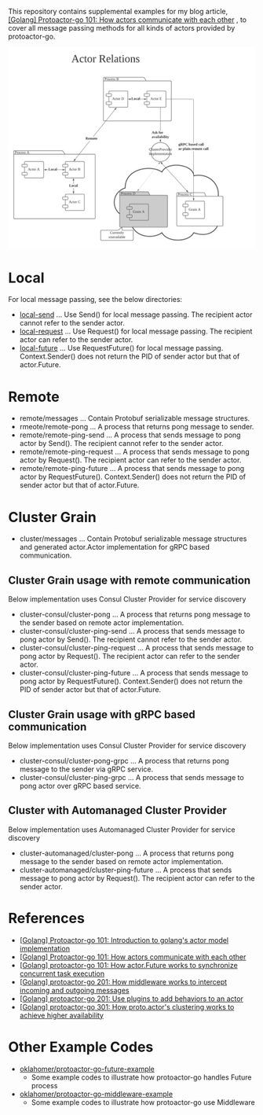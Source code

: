 This repository contains supplemental examples for my blog article, [[Golang] Protoactor-go 101: How actors communicate with each other](https://blog.oklahome.net/2018/09/protoactor-go-messaging-protocol.html) , to cover all message passing methods for all kinds of actors provided by protoactor-go.

![](https://raw.githubusercontent.com/oklahomer/protoactor-go-sender-example/master/docs/components.png)

# Local
For local message passing, see the below directories:
- [local-send](https://github.com/oklahomer/protoactor-go-sender-example/blob/master/local-send/main.go) ... Use Send() for local message passing. The recipient actor cannot refer to the sender actor.
- [local-request](https://github.com/oklahomer/protoactor-go-sender-example/blob/master/local-request/main.go) ... Use Request() for local message passing. The recipient actor can refer to the sender actor.
- [local-future](https://github.com/oklahomer/protoactor-go-sender-example/tree/master/local-future) ... Use RequestFuture() for local message passing. Context.Sender() does not return the PID of sender actor but that of actor.Future.

# Remote
- remote/messages ... Contain Protobuf serializable message structures.
- rmeote/remote-pong ... A process that returns pong message to sender.
- remote/remote-ping-send ... A process that sends message to pong actor by Send(). The recipient cannot refer to the sender actor.
- remote/remote-ping-request ... A process that sends message to pong actor by Request(). The recipient actor can refer to the sender actor.
- remote/remote-ping-future ... A process that sends message to pong actor by RequestFuture(). Context.Sender() does not return the PID of sender actor but that of actor.Future.

# Cluster Grain
- cluster/messages ... Contain Protobuf serializable message structures and generated actor.Actor implementation for gRPC based communication.

## Cluster Grain usage with remote communication
Below implementation uses Consul Cluster Provider for service discovery
- cluster-consul/cluster-pong ... A process that returns pong message to the sender based on remote actor implementation.
- cluster-consul/cluster-ping-send ... A process that sends message to pong actor by Send(). The recipient cannot refer to the sender actor.
- cluster-consul/cluster-ping-request ... A process that sends message to pong actor by Request(). The recipient actor can refer to the sender actor.
- cluster-consul/cluster-ping-future ... A process that sends message to pong actor by RequestFuture(). Context.Sender() does not return the PID of sender actor but that of actor.Future.

## Cluster Grain usage with gRPC based communication
Below implementation uses Consul Cluster Provider for service discovery
- cluster-consul/cluster-pong-grpc ... A process that returns pong message to the sender via gRPC service.
- cluster-consul/cluster-ping-grpc ... A process that sends message to pong actor over gRPC based service.

## Cluster with Automanaged Cluster Provider
Below implementation uses Automanaged Cluster Provider for service discovery
- cluster-automanaged/cluster-pong ... A process that returns pong message to the sender based on remote actor implementation.
- cluster-automanaged/cluster-ping-future ... A process that sends message to pong actor by Request(). The recipient actor can refer to the sender actor.

# References
- [[Golang] Protoactor-go 101: Introduction to golang's actor model implementation](https://blog.oklahome.net/2018/07/protoactor-go-introduction.html)
- [[Golang] Protoactor-go 101: How actors communicate with each other](https://blog.oklahome.net/2018/09/protoactor-go-messaging-protocol.html)
- [[Golang] protoactor-go 101: How actor.Future works to synchronize concurrent task execution](https://blog.oklahome.net/2018/11/protoactor-go-how-future-works.html)
- [[Golang] protoactor-go 201: How middleware works to intercept incoming and outgoing messages](https://blog.oklahome.net/2018/11/protoactor-go-middleware.html)
- [[Golang] protoactor-go 201: Use plugins to add behaviors to an actor](https://blog.oklahome.net/2018/12/protoactor-go-use-plugin-to-add-behavior.html)
- [[Golang] protoactor-go 301: How proto.actor's clustering works to achieve higher availability](https://blog.oklahome.net/2021/05/protoactor-clustering.html)

# Other Example Codes
- [oklahomer/protoactor-go-future-example](https://github.com/oklahomer/protoactor-go-future-example)
  - Some example codes to illustrate how protoactor-go handles Future process
- [oklahomer/protoactor-go-middleware-example](https://github.com/oklahomer/protoactor-go-middleware-example)
  - Some example codes to illustrate how protoactor-go use Middleware
